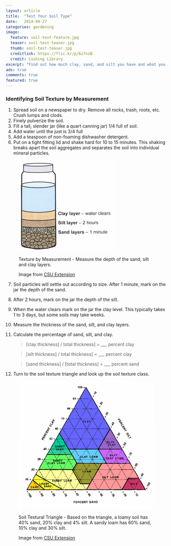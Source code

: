 ```yaml
---
layout: article
title:  "Test Your Soil Type"
date:   2014-09-27
categories: gardening
image:
  feature: soil-test-feature.jpg
  teaser: soil-test-teaser.jpg
  thumb: soil-test-teaser.jpg
  creditlink: https://flic.kr/p/6z7niB
  credit: Cushing Library
excerpt: "Find out how much clay, sand, and silt you have and what you can do about it."
ads: true
comments: true
featured: true
---
```


### Identifying Soil Texture by Measurement ###


1. Spread soil on a newspaper to dry.  Remove all rocks, trash, roots, etc.  Crush lumps and clods.
2. Finely pulverize the soil.
3. Fill a tall, slender jar (like a quart canning jar) 1/4 full of soil.
4. Add water until the just is 3/4 full
5. Add a teaspoon of non-foaming dishwasher detergent.
6. Put on a tight fitting lid and shake hard for 10 to 15 minutes.  This shaking breaks apart the soil aggregates and separates the soil into individual mineral particles.

<figure>
  <img src="/images/soil-test-jar.jpg"> 
  <figcaption><p>Texture by Measurement - Measure the depth of the sand, silt and clay layers. </p><p> Image from <a href="http://www.ext.colostate.edu/mg/gardennotes/214.html">CSU Extension</a></p></figcaption>
</figure>

7. Soil particles will settle out according to size.  After 1 minute, mark on the jar the depth of the sand.
8. After 2 hours, mark on the jar the depth of the silt.
9. When the water clears mark on the jar the clay level.  This typically takes 1 to 3 days, but some soils may take weeks.
10. Measure the thickness of the sand, silt, and clay layers.
11. Calculate the percentage of sand, silt, and clay.
	
	> [clay thickness] / total thickness]  =  ___ percent clay
    
	> [silt thickness] / total thickness]  =  ___ percent clay

	> [sand thickness] / [total thickness]  =  ___ percent sand

12.  Turn to the soil texture triangle and look up the soil texture class.


<figure>
  <img src="/images/soil-triangle.jpg"> 
  <figcaption><p>Soil Textural Triangle - Based on the triangle, a loamy soil has 40% sand, 20% clay and 4% silt. A sandy loam has 60% sand, 10% clay and 30% silt. </p><p> Image from <a href="http://www.ext.colostate.edu/mg/gardennotes/214.html">CSU Extension</a></p></figcaption>
</figure>

